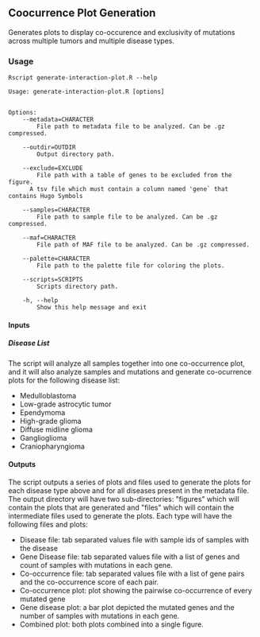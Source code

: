## Coocurrence Plot Generation

Generates plots to display co-occurence and exclusivity of mutations across
multiple tumors and multiple disease types.

### Usage

```
Rscript generate-interaction-plot.R --help

Usage: generate-interaction-plot.R [options]


Options:
	--metadata=CHARACTER
		File path to metadata file to be analyzed. Can be .gz compressed.

	--outdir=OUTDIR
		Output directory path.

	--exclude=EXCLUDE
		File path with a table of genes to be excluded from the figure.
      A tsv file which must contain a column named 'gene` that contains Hugo Symbols

	--samples=CHARACTER
		File path to sample file to be analyzed. Can be .gz compressed.

	--maf=CHARACTER
		File path of MAF file to be analyzed. Can be .gz compressed.

	--palette=CHARACTER
		File path to the palette file for coloring the plots.

	--scripts=SCRIPTS
		Scripts directory path.

	-h, --help
		Show this help message and exit
```

#### Inputs

##### Disease List

The script will analyze all samples together into one co-occurrence plot, and it will also analyze samples and mutations and generate co-ocurrence plots for the following disease list:

* Medulloblastoma
* Low-grade astrocytic tumor
* Ependymoma
* High-grade glioma
* Diffuse midline glioma
* Ganglioglioma
* Craniopharyngioma

#### Outputs

The script outputs a series of plots and files used to generate the plots for each disease type above and for all diseases present in the metadata file. The output directory will have two sub-directories: "figures" which will contain the plots that are generated and "files" which will contain the intermediate files used to generate the plots. Each type will have the following files and plots:
* Disease file: tab separated values file with sample ids of samples with the disease
* Gene Disease file: tab separated values file with a list of genes and count of samples with mutations in each gene.
* Co-occurrence file: tab separated values file with a list of gene pairs and the co-occurrence score of each pair.
* Co-occurrence plot: plot showing the pairwise co-occurrence of every mutated gene
* Gene disease plot: a bar plot depicted the mutated genes and the number of samples with mutations in each gene.
* Combined plot: both plots combined into a single figure.
